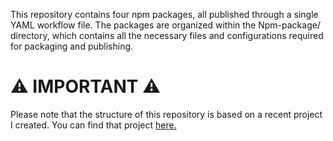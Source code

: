 This repository contains four npm packages, all published through a single YAML workflow file. The packages are organized within the Npm-package/ directory, which contains all the necessary files and configurations required for packaging and publishing. 
# ⚠ IMPORTANT ⚠
Please note that the structure of this repository is based on a recent project I created. You can find that project [here.](https://github.com/GIT-Package-Master/Github-Rubygems-Package-examples)
